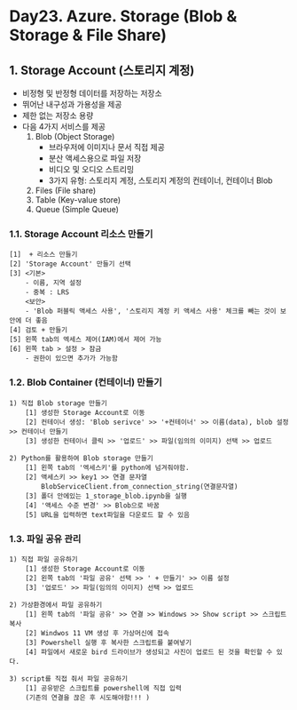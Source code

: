 # Day23. Azure. Storage (Blob & Storage & File Share)
## 1. Storage Account (스토리지 계정)
- 비정형 및 반정형 데이터를 저장하는 저장소
- 뛰어난 내구성과 가용성을 제공
- 제한 없는 저장소 용량
- 다음 4가지 서비스를 제공
    1) Blob (Object Storage)
        - 브라우저에 이미지나 문서 직접 제공
        - 분산 액세스용으로 파일 저장
        - 비디오 및 오디오 스트리밍
        - 3가지 유형: 스토리지 계정, 스토리지 계정의 컨테이너, 컨테이너 Blob
    2) Files (File share)
    3) Table (Key-value store)
    4) Queue (Simple Queue)

### 1.1. Storage Account 리소스 만들기
    [1]  + 리소스 만들기
    [2] 'Storage Account' 만들기 선택
    [3] <기본> 
        - 이름, 지역 설정
        - 중복 : LRS
        <보안>
        - 'Blob 퍼블릭 액세스 사용', '스토리지 계정 키 액세스 사용' 체크를 빼는 것이 보안에 더 좋음
    [4] 검토 + 만들기
    [5] 왼쪽 tab의 엑세스 제어(IAM)에서 제어 가능
    [6] 왼쪽 tab > 설정 > 잠금
        - 권한이 있으면 추가가 가능함
### 1.2. Blob Container (컨테이너) 만들기
    1) 직접 Blob storage 만들기
        [1] 생성한 Storage Account로 이동 
        [2] 컨테이너 생성: 'Blob serivce' >> '+컨테이너' >> 이름(data), blob 설정 >> 컨테이너 만들기
        [3] 생성한 컨테이너 클릭 >> '업로드' >> 파일(임의의 이미지) 선택 >> 업로드 

    2) Python를 활용하여 Blob storage 만들기
        [1] 왼쪽 tab의 '엑세스키'를 python에 넘겨줘야함.
        [2] 액세스키 >> key1 >> 연결 문자열
            BlobServiceClient.from_connection_string(연결문자열)
        [3] 폴더 안에있는 1_storage_blob.ipynb을 실행
        [4] '액세스 수준 변경' >> Blob으로 바꿈
        [5] URL을 입력하면 text파일을 다운로드 할 수 있음

### 1.3. 파일 공유 관리
    1) 직접 파일 공유하기
        [1] 생성한 Storage Account로 이동 
        [2] 왼쪽 tab의 '파일 공유' 선택 >> ' + 만들기' >> 이름 설정
        [3] '업로드' >> 파일(임의의 이미지) 선택 >> 업로드 
    
    2) 가상환경에서 파일 공유하기
        [1] 왼쪽 tab의 '파일 공유' >> 연결 >> Windows >> Show script >> 스크립트 복사
        [2] Windwos 11 VM 생성 후 가상머신에 접속
        [3] Powershell 실행 후 복사한 스크립트를 붙여넣기
        [4] 파일에서 새로운 bird 드라이브가 생성되고 사진이 업로드 된 것을 확인할 수 있다. 
        
    3) script를 직접 줘서 파일 공유하기
        [1] 공유받은 스크립트를 powershell에 직접 입력
        (기존의 연결을 끊은 후 시도해야함!!! )